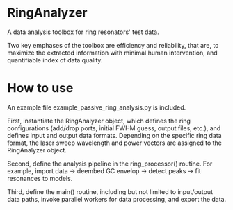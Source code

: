 # RingAnalyzer
A data analysis toolbox for ring resonators' test data.

Two key emphases of the toolbox are efficiency and reliability, that are, to maximize the extracted information with minimal human intervention, and quantifiable index of data quality.

# How to use
An example file example_passive_ring_analysis.py is included.

First, instantiate the RingAnalyzer object, which defines the ring configurations (add/drop ports, initial FWHM guess, output files, etc.), and defines input and output data formats.  Depending on the specific ring data format, the laser sweep wavelength and power vectors are assigned to the RingAnalyzer object.

Second, define the analysis pipeline in the ring_processor() routine.  For example, import data -> deembed GC envelop -> detect peaks -> fit resonances to models.

Third, define the main() routine, including but not limited to input/output data paths, invoke parallel workers for data processing, and export the data.